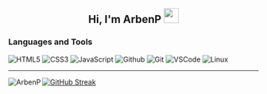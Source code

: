 <h2 align="center">Hi, I'm ArbenP <img src="https://raw.githubusercontent.com/MartinHeinz/MartinHeinz/master/wave.gif" width="30px"></h2>


<h3 align="left">Languages and Tools</h3>

![HTML5](https://img.shields.io/badge/HTML5-E34F26?style=for-the-badge&logo=html5&logoColor=white)
![CSS3](https://img.shields.io/badge/CSS3-1572B6?style=for-the-badge&logo=css3&logoColor=white)
![JavaScript](https://img.shields.io/badge/JavaScript-F7DF1E?style=for-the-badge&logo=javascript&logoColor=black)
![Github](https://img.shields.io/badge/GitHub-100000?style=for-the-badge&logo=github&logoColor=white)
![Git](https://img.shields.io/badge/-Git-F05032?style=for-the-badge&logo=git&logoColor=white)
![VSCode](https://img.shields.io/badge/-Visual%20Studio%20Code-0078d7?style=for-the-badge&logo=visualstudiocode&logoColor=white)
![Linux](https://img.shields.io/badge/-Linux-yellow?style=for-the-badge&logo=linux&logoColor=white)
  
  ---
<p><img align="left" src="https://github-readme-stats.vercel.app/api/top-langs?username=ArbenP&&show_icons=true&title_color=ffffff&icon_color=bb2acf&text_color=daf7dc&bg_color=151515" alt="ArbenP" /></p>

[![GitHub Streak](http://github-readme-streak-stats.herokuapp.com?user=ArbenP&theme=vision-friendly-dark)](https://git.io/streak-stats)
